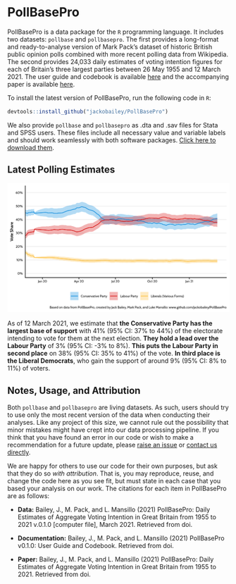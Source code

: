 
<!-- README.md is generated from README.Rmd. Please edit that file -->

# PollBasePro

PollBasePro is a data package for the `R` programming language. It
includes two datasets: `pollbase` and `pollbasepro`. The first provides
a long-format and ready-to-analyse version of Mark Pack’s dataset of
historic British public opinion polls combined with more recent polling
data from Wikipedia. The second provides 24,033 daily estimates of
voting intention figures for each of Britain’s three largest parties
between 26 May 1955 and 12 March 2021. The user guide and codebook is
available
[here](https://github.com/jackobailey/PollBasePro/blob/master/download/userguide.pdf)
and the accompanying paper is available
[here](https://github.com/jackobailey/PollBasePro/blob/master/download/paper.pdf).

To install the latest version of PollBasePro, run the following code in
`R`:

``` r
devtools::install_github("jackobailey/PollBasePro")
```

We also provide `pollbase` and `pollbasepro` as .dta and .sav files for
Stata and SPSS users. These files include all necessary value and
variable labels and should work seamlessly with both software packages.
[Click here to download
them](https://github.com/jackobailey/PollBasePro/tree/master/download).

## Latest Polling Estimates

<center>
<img src="https://raw.githubusercontent.com/jackobailey/PollBasePro/master/documentation/_assets/timeplot_gh.png">
</center>

As of 12 March 2021, we estimate that **the Conservative Party has the
largest base of support** with 41% (95% CI: 37% to 44%) of the
electorate intending to vote for them at the next election. **They hold
a lead over the Labour Party** of 3% (95% CI: -3% to 8%). **This puts
the Labour Party in second place** on 38% (95% CI: 35% to 41%) of the
vote. **In third place is the Liberal Democrats**, who gain the support
of around 9% (95% CI: 8% to 11%) of voters.

## Notes, Usage, and Attribution

Both `pollbase` and `pollbasepro` are living datasets. As such, users
should try to use only the most recent version of the data when
conducting their analyses. Like any project of this size, we cannot rule
out the possibility that minor mistakes might have crept into our data
processing pipeline. If you think that you have found an error in our
code or wish to make a recommendation for a future update, please [raise
an issue](https://github.com/jackobailey/PollBasePro/issues) or [contact
us directly](mailto:jack.bailey@manchester.ac.uk).

We are happy for others to use our code for their own purposes, but ask
that they do so *with attribution*. That is, you may reproduce, reuse,
and change the code here as you see fit, but must state in each case
that you based your analysis on our work. The citations for each item in
PollBasePro are as follows:

-   **Data:** Bailey, J., M. Pack, and L. Mansillo (2021) PollBasePro:
    Daily Estimates of Aggregate Voting Intention in Great Britain from
    1955 to 2021 v.0.1.0 \[computer file\], March 2021. Retrieved from
    doi.

-   **Documentation:** Bailey, J., M. Pack, and L. Mansillo (2021)
    PollBasePro v0.1.0: User Guide and Codebook. Retrieved from doi.

-   **Paper:** Bailey, J., M. Pack, and L. Mansillo (2021) PollBasePro:
    Daily Estimates of Aggregate Voting Intention in Great Britain from
    1955 to 2021. Retrieved from doi.
